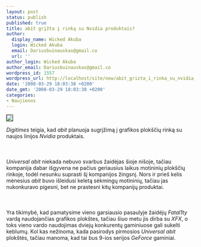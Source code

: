 ```yaml
---
layout: post
status: publish
published: true
title: abit grįžta į rinką su Nvidia produktais?
author:
  display_name: Wicked Akuba
  login: Wicked Akuba
  email: Dariusbuinauskas@gmail.co
  url: ''
author_login: Wicked Akuba
author_email: Dariusbuinauskas@gmail.co
wordpress_id: 1557
wordpress_url: http://localhost/site/new/abit_grizta_i_rinka_su_nvidia_produktais_/
date: '2008-03-29 18:03:38 +0200'
date_gmt: '2008-03-29 18:03:38 +0200'
categories:
- Naujienos
---
```

<div class="imgright"><img src="http://www.technews.lt/upl/Failai/abitX800.jpg" border="1"></div>
<p><i>Digitimes</i> teigia, kad <i>abit</i> planuoja sugrįžimą į grafikos plokščių rinką su naujos linijos <i>Nvidia</i> produktais.<br />
<br><br />
<br><i>Universal abit</i> niekada nebuvo svarbus žaidėjas šioje nišoje, tačiau kompanija dabar išgyvena ne pačius geriausius laikus motininių plokščių rinkoje, todėl nesunku suprasti šį kompanijos žingsnį. Nors ir prieš kelis mėnesius <i>abit</i> buvo išleidusi keletą sėkmingų motininių, tačiau jas nukonkuravo pigesni, bet ne prastesni kitų kompanijų produktai.<br />
<br><br />
<br>Yra tikimybė, kad pamatysime vieno garsiausio pasaulyje žaidėjų <i>Fatal1ty</i> vardą naudojančias grafikos plokštes, tačiau šiuo metu jis dirba su <i>XFX</i>, o toks vieno vardo naudojimas dviejų konkurentų gaminiuose gali sukelti keblumų. Kol kas nežinoma, kada pasirodys pirmosios <i>Universal abit</i> plokštės, tačiau manoma, kad tai bus 9-ios serijos <i>GeForce</i> gaminiai.</p>
